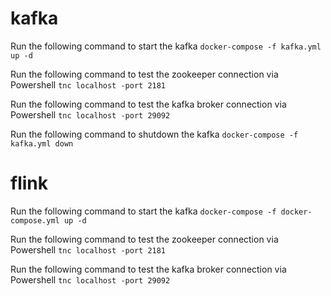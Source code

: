 # kafka

Run the following command to start the kafka
````docker-compose -f kafka.yml up -d````

Run the following command to test the zookeeper connection via Powershell
````tnc localhost -port 2181````

Run the following command to test the kafka broker connection via Powershell
````tnc localhost -port 29092````

Run the following command to shutdown the kafka
````docker-compose -f kafka.yml down````

# flink

Run the following command to start the kafka
````docker-compose -f docker-compose.yml up -d````

Run the following command to test the zookeeper connection via Powershell
````tnc localhost -port 2181````

Run the following command to test the kafka broker connection via Powershell
````tnc localhost -port 29092````
